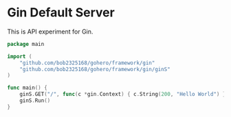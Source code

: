# Gin Default Server

This is API experiment for Gin.

```go
package main

import (
	"github.com/bob2325168/gohero/framework/gin"
	"github.com/bob2325168/gohero/framework/gin/ginS"
)

func main() {
	ginS.GET("/", func(c *gin.Context) { c.String(200, "Hello World") })
	ginS.Run()
}
```
